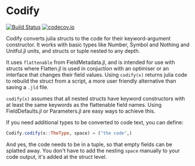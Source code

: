 # Codify

[![Build Status](https://travis-ci.org/rafaqz/Codify.jl.svg?branch=master)](https://travis-ci.org/rafaqz/Codify.jl)
[![codecov.io](http://codecov.io/github/rafaqz/Codify.jl/coverage.svg?branch=master)](http://codecov.io/github/rafaqz/Codify.jl?branch=master)


Codify converts julia structs to the code for their keyword-argument
constructor. It works with basic types like Number, Symbol and Nothing and
Unitful.jl units, and structs or tuple nested to any depth.

It uses `flattenable` from FieldMetadata.jl, and is intended for use with
structs where Flatten.jl is used in conjuction with an optimiser or an interface
that changes their field values. Using `codify(x)` returns julia code to rebuild
the struct from a script, a more user friendly alternative than saving a `.jld`
file.

`codify(x)` assumes that all nested structs have keyword constructors with at
least the same keywords as the flattenable field names. Using FieldDefaults.jl
or Parameters.jl are easy ways to achieve this.

If you need additional types to be converted to code text, you can define:

```julia
Codify.codify(x::TheType, space) = ("the code",)
```

And yes, the code needs to be in a tuple, so that empty fields can be splatted away. You don't have to
add the nesting `space` manually to your code output, it's added at the struct level.
